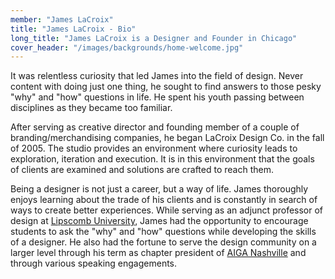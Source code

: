```yaml
---
member: "James LaCroix"
title: "James LaCroix - Bio"
long_title: "James LaCroix is a Designer and Founder in Chicago"
cover_header: "/images/backgrounds/home-welcome.jpg"
---
```


It was relentless curiosity that led James into the field of design. Never content with doing just one thing, he sought to find answers to those pesky "why" and "how" questions in life. He spent his youth passing between disciplines as they became too familiar.

After serving as creative director and founding member of a couple of branding/merchandising companies, he began LaCroix Design Co. in the fall of 2005. The studio provides an environment where curiosity leads to exploration, iteration and execution. It is in this environment that the goals of clients are examined and solutions are crafted to reach them.

Being a designer is not just a career, but a way of life. James thoroughly enjoys learning about the trade of his clients and is constantly in search of ways to create better experiences. While serving as an adjunct professor of design at <a href="http://www.lipscomb.edu/" target="_blank">Lipscomb University</a>, James had the opportunity to encourage students to ask the  "why" and "how" questions while developing the skills of a designer. He also had the fortune to serve the design community on a larger level through his term as chapter president of <a href="http://nashville.aiga.org/" target="_blank">AIGA Nashville</a> and through various speaking engagements.
